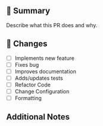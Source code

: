 ## 🔄 Summary

Describe what this PR does and why.

## 🧪 Changes

- [ ] Implements new feature
- [ ] Fixes bug
- [ ] Improves documentation
- [ ] Adds/updates tests
- [ ] Refactor Code
- [ ] Change Configuration
- [ ] Formatting

## Additional Notes

